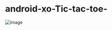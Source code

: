 # android-xo-Tic-tac-toe-
![image](https://user-images.githubusercontent.com/83817469/146486819-ed0ad9fa-2361-4651-8811-08ba352cfc1a.png)
